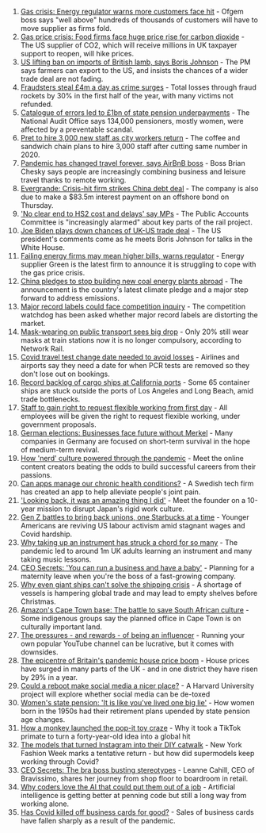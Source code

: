 1. [Gas crisis: Energy regulator warns more customers face hit](https://www.bbc.co.uk/news/business-58652083?at_medium=RSS&at_campaign=KARANGA) - Ofgem boss says "well above" hundreds of thousands of customers will have to move supplier as firms fold.
2. [Gas price crisis: Food firms face huge price rise for carbon dioxide](https://www.bbc.co.uk/news/business-58641394?at_medium=RSS&at_campaign=KARANGA) - The US supplier of CO2, which will receive millions in UK taxpayer support to reopen, will hike prices.
3. [US lifting ban on imports of British lamb, says Boris Johnson](https://www.bbc.co.uk/news/uk-politics-58654045?at_medium=RSS&at_campaign=KARANGA) - The PM says farmers can export to the US, and insists the chances of a wider trade deal are not fading.
4. [Fraudsters steal £4m a day as crime surges](https://www.bbc.co.uk/news/business-58649698?at_medium=RSS&at_campaign=KARANGA) - Total losses through fraud rockets by 30% in the first half of the year, with many victims not refunded.
5. [Catalogue of errors led to £1bn of state pension underpayments](https://www.bbc.co.uk/news/business-58640197?at_medium=RSS&at_campaign=KARANGA) - The National Audit Office says 134,000 pensioners, mostly women, were affected by a preventable scandal.
6. [Pret to hire 3,000 new staff as city workers return](https://www.bbc.co.uk/news/business-58643647?at_medium=RSS&at_campaign=KARANGA) - The coffee and sandwich chain plans to hire 3,000 staff after cutting same number in 2020.
7. [Pandemic has changed travel forever, says AirBnB boss](https://www.bbc.co.uk/news/business-58643720?at_medium=RSS&at_campaign=KARANGA) - Boss Brian Chesky says people are increasingly combining business and leisure travel thanks to remote working.
8. [Evergrande: Crisis-hit firm strikes China debt deal](https://www.bbc.co.uk/news/business-58647212?at_medium=RSS&at_campaign=KARANGA) - The company is also due to make a $83.5m interest payment on an offshore bond on Thursday.
9. ['No clear end to HS2 cost and delays' say MPs](https://www.bbc.co.uk/news/business-58638229?at_medium=RSS&at_campaign=KARANGA) - The Public Accounts Committee is "increasingly alarmed" about key parts of the rail project.
10. [Joe Biden plays down chances of UK-US trade deal](https://www.bbc.co.uk/news/uk-politics-58646017?at_medium=RSS&at_campaign=KARANGA) - The US president's comments come as he meets Boris Johnson for talks in the White House.
11. [Failing energy firms may mean higher bills, warns regulator](https://www.bbc.co.uk/news/business-58634106?at_medium=RSS&at_campaign=KARANGA) - Energy supplier Green is the latest firm to announce it is struggling to cope with the gas price crisis.
12. [China pledges to stop building new coal energy plants abroad](https://www.bbc.co.uk/news/world-asia-china-58647481?at_medium=RSS&at_campaign=KARANGA) - The announcement is the country's latest climate pledge and a major step forward to address emissions.
13. [Major record labels could face competition inquiry](https://www.bbc.co.uk/news/entertainment-arts-58643793?at_medium=RSS&at_campaign=KARANGA) - The competition watchdog has been asked whether major record labels are distorting the market.
14. [Mask-wearing on public transport sees big drop](https://www.bbc.co.uk/news/business-58641989?at_medium=RSS&at_campaign=KARANGA) - Only 20% still wear masks at train stations now it is no longer compulsory, according to Network Rail.
15. [Covid travel test change date needed to avoid losses](https://www.bbc.co.uk/news/business-58645707?at_medium=RSS&at_campaign=KARANGA) - Airlines and airports say they need a date for when PCR tests are removed so they don't lose out on bookings.
16. [Record backlog of cargo ships at California ports](https://www.bbc.co.uk/news/business-58643717?at_medium=RSS&at_campaign=KARANGA) - Some 65 container ships are stuck outside the ports of Los Angeles and Long Beach, amid trade bottlenecks.
17. [Staff to gain right to request flexible working from first day](https://www.bbc.co.uk/news/business-58636439?at_medium=RSS&at_campaign=KARANGA) - All employees will be given the right to request flexible working, under government proposals.
18. [German elections: Businesses face future without Merkel](https://www.bbc.co.uk/news/58632324?at_medium=RSS&at_campaign=KARANGA) - Many companies in Germany are focused on short-term survival in the hope of medium-term revival.
19. [How 'nerd' culture powered through the pandemic](https://www.bbc.co.uk/news/business-58535299?at_medium=RSS&at_campaign=KARANGA) - Meet the online content creators beating the odds to build successful careers from their passions.
20. [Can apps manage our chronic health conditions?](https://www.bbc.co.uk/news/business-58556777?at_medium=RSS&at_campaign=KARANGA) - A Swedish tech firm has created an app to help alleviate people's joint pain.
21. ['Looking back, it was an amazing thing I did'](https://www.bbc.co.uk/news/business-58575530?at_medium=RSS&at_campaign=KARANGA) - Meet the founder on a 10-year mission to disrupt Japan's rigid work culture.
22. [Gen Z battles to bring back unions, one Starbucks at a time](https://www.bbc.co.uk/news/business-58540250?at_medium=RSS&at_campaign=KARANGA) - Younger Americans are reviving US labour activism amid stagnant wages and Covid hardship.
23. [Why taking up an instrument has struck a chord for so many](https://www.bbc.co.uk/news/business-58556770?at_medium=RSS&at_campaign=KARANGA) - The pandemic led to around 1m UK adults learning an instrument and many taking music lessons.
24. [CEO Secrets: 'You can run a business and have a baby'](https://www.bbc.co.uk/news/business-58548789?at_medium=RSS&at_campaign=KARANGA) - Planning for a maternity leave when you're the boss of a fast-growing company.
25. [Why even giant ships can't solve the shipping crisis](https://www.bbc.co.uk/news/business-58479148?at_medium=RSS&at_campaign=KARANGA) - A shortage of vessels is hampering global trade and may lead to empty shelves before Christmas.
26. [Amazon's Cape Town base: The battle to save South African culture](https://www.bbc.co.uk/news/world-africa-58528348?at_medium=RSS&at_campaign=KARANGA) - Some indigenous groups say the planned office in Cape Town is on culturally important land.
27. [The pressures - and rewards - of being an influencer](https://www.bbc.co.uk/news/business-58487905?at_medium=RSS&at_campaign=KARANGA) - Running your own popular YouTube channel can be lucrative, but it comes with downsides.
28. [The epicentre of Britain's pandemic house price boom](https://www.bbc.co.uk/news/business-58502618?at_medium=RSS&at_campaign=KARANGA) - House prices have surged in many parts of the UK - and in one district they have risen by 29% in a year.
29. [Could a reboot make social media a nicer place?](https://www.bbc.co.uk/news/business-58501172?at_medium=RSS&at_campaign=KARANGA) - A Harvard University project will explore whether social media can be de-toxed
30. [Women's state pension: 'It is like you've lived one big lie'](https://www.bbc.co.uk/news/uk-england-essex-58502789?at_medium=RSS&at_campaign=KARANGA) - How women born in the 1950s had their retirement plans upended by state pension age changes.
31. [How a monkey launched the pop-it toy craze](https://www.bbc.co.uk/news/business-58408570?at_medium=RSS&at_campaign=KARANGA) - Why it took a TikTok primate to turn a forty-year-old idea into a global hit
32. [The models that turned Instagram into their DIY catwalk](https://www.bbc.co.uk/news/business-58474185?at_medium=RSS&at_campaign=KARANGA) - New York Fashion Week marks a tentative return - but how did supermodels keep working through Covid?
33. [CEO Secrets: The bra boss busting stereotypes](https://www.bbc.co.uk/news/business-58423705?at_medium=RSS&at_campaign=KARANGA) - Leanne Cahill, CEO of Bravissimo, shares her journey from shop floor to boardroom in retail.
34. [Why coders love the AI that could put them out of a job](https://www.bbc.co.uk/news/business-57914432?at_medium=RSS&at_campaign=KARANGA) - Artificial intelligence is getting better at penning code but still a long way from working alone.
35. [Has Covid killed off business cards for good?](https://www.bbc.co.uk/news/business-58419842?at_medium=RSS&at_campaign=KARANGA) - Sales of business cards have fallen sharply as a result of the pandemic.
